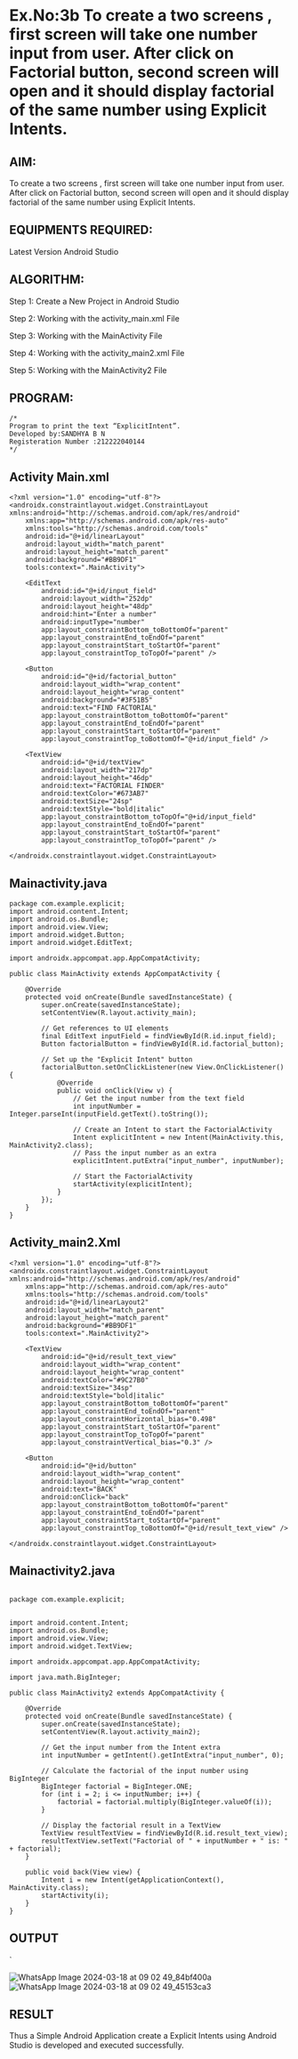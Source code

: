 # Ex.No:3b To create a two screens , first screen will take one number input from user. After click on Factorial button, second screen will open and it should display factorial of the same number using Explicit Intents.


## AIM:

To create a two screens , first screen will take one number input from user. After click on Factorial button, second screen will open and it should display factorial of the same number using Explicit Intents.


## EQUIPMENTS REQUIRED:

Latest Version Android Studio

## ALGORITHM:
Step 1: Create a New Project in Android Studio

Step 2: Working with the activity_main.xml File

Step 3: Working with the MainActivity File

Step 4: Working with the activity_main2.xml File

Step 5: Working with the MainActivity2 File


## PROGRAM:
```
/*
Program to print the text “ExplicitIntent”.
Developed by:SANDHYA B N
Registeration Number :212222040144
*/
```
## Activity Main.xml
```
<?xml version="1.0" encoding="utf-8"?>
<androidx.constraintlayout.widget.ConstraintLayout xmlns:android="http://schemas.android.com/apk/res/android"
    xmlns:app="http://schemas.android.com/apk/res-auto"
    xmlns:tools="http://schemas.android.com/tools"
    android:id="@+id/linearLayout"
    android:layout_width="match_parent"
    android:layout_height="match_parent"
    android:background="#BB9DF1"
    tools:context=".MainActivity">

    <EditText
        android:id="@+id/input_field"
        android:layout_width="252dp"
        android:layout_height="48dp"
        android:hint="Enter a number"
        android:inputType="number"
        app:layout_constraintBottom_toBottomOf="parent"
        app:layout_constraintEnd_toEndOf="parent"
        app:layout_constraintStart_toStartOf="parent"
        app:layout_constraintTop_toTopOf="parent" />

    <Button
        android:id="@+id/factorial_button"
        android:layout_width="wrap_content"
        android:layout_height="wrap_content"
        android:background="#3F51B5"
        android:text="FIND FACTORIAL"
        app:layout_constraintBottom_toBottomOf="parent"
        app:layout_constraintEnd_toEndOf="parent"
        app:layout_constraintStart_toStartOf="parent"
        app:layout_constraintTop_toBottomOf="@+id/input_field" />

    <TextView
        android:id="@+id/textView"
        android:layout_width="217dp"
        android:layout_height="46dp"
        android:text="FACTORIAL FINDER"
        android:textColor="#673AB7"
        android:textSize="24sp"
        android:textStyle="bold|italic"
        app:layout_constraintBottom_toTopOf="@+id/input_field"
        app:layout_constraintEnd_toEndOf="parent"
        app:layout_constraintStart_toStartOf="parent"
        app:layout_constraintTop_toTopOf="parent" />

</androidx.constraintlayout.widget.ConstraintLayout>
```
## Mainactivity.java
```
package com.example.explicit;
import android.content.Intent;
import android.os.Bundle;
import android.view.View;
import android.widget.Button;
import android.widget.EditText;

import androidx.appcompat.app.AppCompatActivity;

public class MainActivity extends AppCompatActivity {

    @Override
    protected void onCreate(Bundle savedInstanceState) {
        super.onCreate(savedInstanceState);
        setContentView(R.layout.activity_main);

        // Get references to UI elements
        final EditText inputField = findViewById(R.id.input_field);
        Button factorialButton = findViewById(R.id.factorial_button);

        // Set up the "Explicit Intent" button
        factorialButton.setOnClickListener(new View.OnClickListener() {
            @Override
            public void onClick(View v) {
                // Get the input number from the text field
                int inputNumber = Integer.parseInt(inputField.getText().toString());

                // Create an Intent to start the FactorialActivity
                Intent explicitIntent = new Intent(MainActivity.this, MainActivity2.class);
                // Pass the input number as an extra
                explicitIntent.putExtra("input_number", inputNumber);

                // Start the FactorialActivity
                startActivity(explicitIntent);
            }
        });
    }
}
```

## Activity_main2.Xml
```
<?xml version="1.0" encoding="utf-8"?>
<androidx.constraintlayout.widget.ConstraintLayout xmlns:android="http://schemas.android.com/apk/res/android"
    xmlns:app="http://schemas.android.com/apk/res-auto"
    xmlns:tools="http://schemas.android.com/tools"
    android:id="@+id/linearLayout2"
    android:layout_width="match_parent"
    android:layout_height="match_parent"
    android:background="#BB9DF1"
    tools:context=".MainActivity2">

    <TextView
        android:id="@+id/result_text_view"
        android:layout_width="wrap_content"
        android:layout_height="wrap_content"
        android:textColor="#9C27B0"
        android:textSize="34sp"
        android:textStyle="bold|italic"
        app:layout_constraintBottom_toBottomOf="parent"
        app:layout_constraintEnd_toEndOf="parent"
        app:layout_constraintHorizontal_bias="0.498"
        app:layout_constraintStart_toStartOf="parent"
        app:layout_constraintTop_toTopOf="parent"
        app:layout_constraintVertical_bias="0.3" />

    <Button
        android:id="@+id/button"
        android:layout_width="wrap_content"
        android:layout_height="wrap_content"
        android:text="BACK"
        android:onClick="back"
        app:layout_constraintBottom_toBottomOf="parent"
        app:layout_constraintEnd_toEndOf="parent"
        app:layout_constraintStart_toStartOf="parent"
        app:layout_constraintTop_toBottomOf="@+id/result_text_view" />

</androidx.constraintlayout.widget.ConstraintLayout>
```
## Mainactivity2.java
```

package com.example.explicit;


import android.content.Intent;
import android.os.Bundle;
import android.view.View;
import android.widget.TextView;

import androidx.appcompat.app.AppCompatActivity;

import java.math.BigInteger;

public class MainActivity2 extends AppCompatActivity {

    @Override
    protected void onCreate(Bundle savedInstanceState) {
        super.onCreate(savedInstanceState);
        setContentView(R.layout.activity_main2);

        // Get the input number from the Intent extra
        int inputNumber = getIntent().getIntExtra("input_number", 0);

        // Calculate the factorial of the input number using BigInteger
        BigInteger factorial = BigInteger.ONE;
        for (int i = 2; i <= inputNumber; i++) {
            factorial = factorial.multiply(BigInteger.valueOf(i));
        }

        // Display the factorial result in a TextView
        TextView resultTextView = findViewById(R.id.result_text_view);
        resultTextView.setText("Factorial of " + inputNumber + " is: " + factorial);
    }

    public void back(View view) {
        Intent i = new Intent(getApplicationContext(), MainActivity.class);
        startActivity(i);
    }
}
```
## OUTPUT
  `


![WhatsApp Image 2024-03-18 at 09 02 49_84bf400a](https://github.com/sandhyabalamurali/ExplicitIntent-MAD/assets/115525118/f2659c0c-82b7-4e76-a8e0-0174371914da)
![WhatsApp Image 2024-03-18 at 09 02 49_45153ca3](https://github.com/sandhyabalamurali/ExplicitIntent-MAD/assets/115525118/499a21d4-a3b1-434f-940a-1e1b8ba974cf)

## RESULT
Thus a Simple Android Application create a Explicit Intents using Android Studio is developed and executed successfully.


